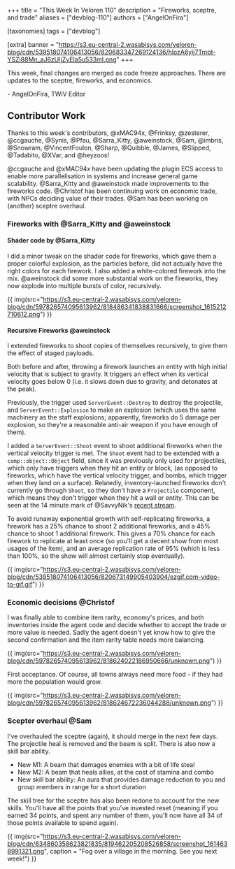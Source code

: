 +++
title = "This Week In Veloren 110"
description = "Fireworks, sceptre, and trade"
aliases = ["devblog-110"]
authors = ["AngelOnFira"]

[taxonomies]
tags = ["devblog"]

[extra]
banner = "https://s3.eu-central-2.wasabisys.com/veloren-blog/cdn/539518074106413056/820683347269124136/hlozA6yij7Tmpt-YSZi88Mn_aJ6zUIjZyEIa5u533mI.png"
+++

This week, final changes are merged as code freeze approaches. There are updates
to the sceptre, fireworks, and economics.

\- AngelOnFira, TWiV Editor

## Contributor Work

Thanks to this week's contributors, @xMAC94x, @Frinksy, @zesterer, @ccgauche,
@Synis, @Pfau, @Sarra_Kitty, @aweinstock, @Sam, @imbris, @Snowram,
@VincentFoulon, @Sharp, @Quibble, @James, @Slipped, @Tadabito, @XVar, and
@heyzoos!

@ccgauche and @xMAC94x have been updating the plugin ECS access to enable more
parallelisation in systems and increase general game scalability. @Sarra_Kitty
and @aweinstock made improvements to the fireworks code. @Christof has been
continuing work on economic trade, with NPCs deciding value of their trades.
@Sam has been working on (another) sceptre overhaul.

### Fireworks with @Sarra_Kitty and @aweinstock

#### Shader code by @Sarra_Kitty

I did a minor tweak on the shader code for fireworks, which gave them a proper
colorful explosion, as the particles before, did not actually have the right
colors for each firework. I also added a white-colored firework into the mix.
@aweinstock did some more substantial work on the fireworks, they now explode
into multiple bursts of color, recursively.

{{
  img(src="https://s3.eu-central-2.wasabisys.com/veloren-blog/cdn/597826574095613962/818486341838831666/screenshot_1615212710612.png")
}}

#### Recursive Fireworks @aweinstock

I extended fireworks to shoot copies of themselves recursively, to give them the
effect of staged payloads.

Both before and after, throwing a firework launches an entity with high initial
velocity that is subject to gravity. It triggers an effect when its vertical
velocity goes below 0 (i.e. it slows down due to gravity, and detonates at the
peak).

Previously, the trigger used `ServerEvent::Destroy` to destroy the projectile,
and `ServerEvent::Explosion` to make an explosion (which uses the same machinery
as the staff explosions; apparently, fireworks do 5 damage per explosion, so
they're a reasonable anti-air weapon if you have enough of them).

I added a `ServerEvent::Shoot` event to shoot additional fireworks when the
vertical velocity trigger is met. The `Shoot` event had to be extended with a
`comp::object::Object` field, since it was previously only used for projectiles,
which only have triggers when they hit an entity or block, (as opposed to
fireworks, which have the vertical velocity trigger, and bombs, which trigger
when they land on a surface). Relatedly, inventory-launched fireworks don't
currently go through `Shoot`, so they don't have a `Projectile` component, which
means they don't trigger when they hit a wall or entity. This can be seen at the
14 minute mark of @SavvyNik's [recent
stream](https://youtu.be/WtjsSXdJjIE?t=840).

To avoid runaway exponential growth with self-replicating fireworks, a firework
has a 25% chance to shoot 2 additional fireworks, and a 45% chance to shoot 1
additional firework. This gives a 70% chance for each firework to replicate at
least once (so you'll get a decent show from most usages of the item), and an
average replication rate of 95% (which is less than 100%, so the show will
almost certainly stop eventually).

{{
  img(src="https://s3.eu-central-2.wasabisys.com/veloren-blog/cdn/539518074106413056/820673149905403904/ezgif.com-video-to-gif.gif")
}}

### Economic decisions @Christof

I was finally able to combine item rarity, economy's prices, and both
inventories inside the agent code and decide whether to accept the trade or more
value is needed. Sadly the agent doesn't yet know how to give the second
confirmation and the item rarity table needs more balancing.

{{
  img(src="https://s3.eu-central-2.wasabisys.com/veloren-blog/cdn/597826574095613962/818624022186950666/unknown.png")
}}

First acceptance. Of course, all towns always need more food - if they had more
the population would grow.

{{
  img(src="https://s3.eu-central-2.wasabisys.com/veloren-blog/cdn/597826574095613962/818624672236044288/unknown.png")
}}

### Scepter overhaul @Sam

I've overhauled the sceptre (again), it should merge in the next few days. The
projectile heal is removed and the beam is split. There is also now a skill bar
ability.

- New M1: A beam that damages enemies with a bit of life steal
- New M2: A beam that heals allies, at the cost of stamina and combo
- New skill bar ability: An aura that provides damage reduction to you and group
  members in range for a short duration

The skill tree for the sceptre has also been redone to account for the new
skills. You'll have all the points that you've invested reset (meaning if you
earned 34 points, and spent any number of them, you'll now have all 34 of those
points available to spend again).

{{
  img(src="https://s3.eu-central-2.wasabisys.com/veloren-blog/cdn/634860358623821835/819462205208526858/screenshot_1614638991321.png",
  caption = "Fog over a village in the morning. See you next week!")
}}
